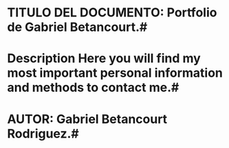 # TITULO DEL DOCUMENTO: Portfolio de Gabriel Betancourt.#
# Description Here you will find my most important personal information and methods to contact me.#

# AUTOR: Gabriel Betancourt Rodriguez.#